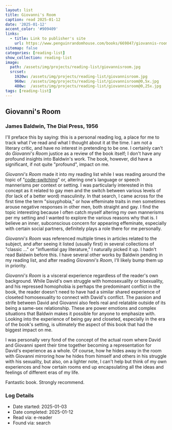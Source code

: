 ```yaml
---
layout: list
title: Giovanni's Room
caption: read 2025-01-12
date: '2025-01-12'
accent_color: '#909409'
links:
  - title: Link to publisher's site
    url: https://www.penguinrandomhouse.com/books/669847/giovannis-room-by-james-baldwin-introduction-by-colm-toibin/ 
sitemap: false
categories: [reading-list]
show_collection: reading-list
image: 
  path: /assets/img/projects/reading-list/giovannisroom.jpg
  srcset: 
    1920w: /assets/img/projects/reading-list/giovannisroom.jpg
    960w:  /assets/img/projects/reading-list/giovannisroom@0,5x.jpg
    480w:  /assets/img/projects/reading-list/giovannisroom@0,25x.jpg
tags: [reading-list]
---
```


## Giovanni's Room

### James Baldwin, The Dial Press, 1956

I'll preface this by saying: this is a personal reading log, a place for me to track what I've read and what I thought about it at the time. I am not a literary critic, and have no interest in pretending to be one. I certainly can't do _Giovanni's Room_ justice as a review of the book itself; I don't have any profound insights into Baldwin's work. The book, however, did have a significant, if not quite "profound", impact on me.

_Giovanni's Room_ made it into my reading list while I was reading around the topic of "[code-switching](https://en.wikipedia.org/wiki/Code-switching)" or, altering one's language or speech mannerisms per context or setting. I was particularly interested in this concept as it related to gay men and the switch between various levels of (for lack of a better word) masculinity. In that search, I came across for the first time the term "sissyphobia," or how effeminate traits in men sometimes arouse negative responses in other men, both straight and gay. I find the topic interesting because I often catch myself altering my own mannerisms per my setting and I wanted to explore the various reasons why that is. I believe an inner, subconscious concern for appearing effeminate, especially with certain social partners, definitely plays a role there for me personally.

_Giovanni's Room_ was referenced multiple times in articles related to the subject, and after seeing it listed (usually first) in several collections of "classic ..." or "influential gay literature," I naturally picked it up. I hadn't read Baldwin before this. I have several other works by Baldwin pending in my reading list, and after reading _Giovanni's Room_, I'll likely bump them up in priority.

_Giovanni's Room_ is a visceral experience regardless of the reader's own background. While David's own struggle with homosexuality or bisexuality, and his repressed homophobia is perhaps the predominant conflict in the book, the reader doesn't need to have had a similar shared experience of closeted homosexuality to connect with David's conflict. The passion and strife between David and Giovanni also feels real and relatable outside of its being a same-sex relationship. These are power emotions and complex situations that Baldwin makes it possible for anyone to emphasize with. Looking into the experience of being gay and closeted, especially in the era of the book's setting, is ultimately the aspect of this book that had the biggest impact on me.

I was personally very fond of the concept of the actual room where David and Giovanni spent their time together becoming a representation for David's experience as a whole. Of course, how he hides away in the room with Giovanni mirroring how he hides from himself and others in his struggle with his sexuality, but also, on a lighter note, I can't help but think of my own experiences and how certain rooms end up encapsulating all the ideas and feelings of different eras of my life.

Fantastic book. Strongly recommend.

### Log Details

- Date started: 2025-01-03
- Date completed: 2025-01-12
- Read via: e-reader
- Found via: search
